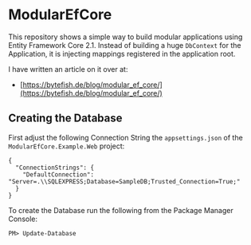 # ModularEfCore #

This repository shows a simple way to build modular applications using Entity Framework Core 2.1. Instead of building a huge ``DbContext`` for the Application, it is injecting mappings registered in the application root.

I have written an article on it over at:

* [https://bytefish.de/blog/modular_ef_core/](https://bytefish.de/blog/modular_ef_core/)

## Creating the Database ##

First adjust the following Connection String the ``appsettings.json`` of the ``ModularEfCore.Example.Web`` project:

```
{
  "ConnectionStrings": {
    "DefaultConnection": "Server=.\\SQLEXPRESS;Database=SampleDB;Trusted_Connection=True;"
  }
}
```

To create the Database run the following from the Package Manager Console:

```
PM> Update-Database
```